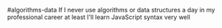 #algorithms-data
If I never use algorithms or data structures a day in my 
professional career at least I'll learn JavaScript 
syntax very well
